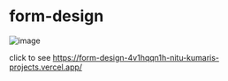 ﻿# form-design
 ![image](https://github.com/user-attachments/assets/1c63dda9-9075-44aa-ac6c-be20fa0c3585)

 click to see https://form-design-4v1hqqn1h-nitu-kumaris-projects.vercel.app/
